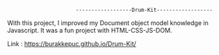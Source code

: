                           ------------------Drum-Kit------------------
      
  With this project, I improved my Document object model knowledge in Javascript.
  It was a fun project with HTML-CSS-JS-DOM.
  
  Link : https://burakkepuc.github.io/Drum-Kit/
